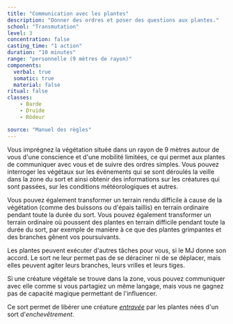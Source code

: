 ```yaml
---
title: "Communication avec les plantes"
description: "Donner des ordres et poser des questions aux plantes."
school: "Transmutation"
level: 3
concentration: false
casting_time: "1 action"
duration: "10 minutes"
range: "personnelle (9 mètres de rayon)"
components:
  verbal: true
  somatic: true
  material: false
ritual: false
classes:
    - Barde
    - Druide
    - Rôdeur

source: "Manuel des règles"
---
```

Vous imprégnez la végétation située dans un rayon de 9 mètres autour de vous d'une conscience et d'une mobilité limitées, ce qui permet aux plantes de communiquer avec vous et de suivre des ordres simples. Vous pouvez interroger les végétaux sur les événements qui se sont déroulés la veille dans la zone du sort et ainsi obtenir des informations sur les créatures qui sont passées, sur les conditions météorologiques et autres.

Vous pouvez également transformer un terrain rendu difficile à cause de la végétation (comme des buissons ou d'épais taillis) en terrain ordinaire pendant toute la durée du sort. Vous pouvez également transformer un terrain ordinaire où poussent des plantes en terrain difficile pendant toute la durée du sort, par exemple de manière à ce que des plantes grimpantes et des branches gênent vos poursuivants.

Les plantes peuvent exécuter d'autres tâches pour vous, si le MJ donne son accord. Le sort ne leur permet pas de se déraciner ni de se déplacer, mais elles peuvent agiter leurs branches, leurs vrilles et leurs tiges.

Si une créature végétale se trouve dans la zone, vous pouvez communiquer avec elle comme si vous partagiez un même langage, mais vous ne gagnez pas de capacité magique permettant de l'influencer.

Ce sort permet de libérer une créature [_entravée_](/gerer-la-sante-du-personnage#entravé) par les plantes nées d'un sort d'_enchevêtrement_.
